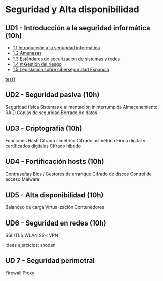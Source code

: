 
# Seguridad y Alta disponibilidad
## UD1 - Introducción a la seguridad informática (10h)

* [1.1 Introducción a la seguridad informática](UD1/1.1.introduccion.md)
* [1.2 Amenazas](UD1/1.2.amenazas.md)
* [1.3 Estándares de securización de sistemas y redes](UD1/1.3.estandares.md)
* [1.4 # Gestión del riesgo](UD1/1.4.gestionriesgo.md)
* [1.5 Legislación sobre ciberseguridad Española](UD1/1.5.legislacion.md)
 
[test1](UD1/slides/test1.md)


## UD2 - Seguridad pasiva (10h)

Seguridad física
Sistemas e alimentación ininterrumpida
Almacenamiento
RAID
Copias de seguridad
Borrado de datos



## UD3 - Criptografía (10h)

Funciones Hash
Cifrado simétrico
Cifrado asimétrico
Firma digital y certificados digitales
Cifrado híbrido

## UD4 - Fortificación hosts (10h)

Contraseñas
Bios / Gestores de arranque
Cifrado de discos
Control de acceso
Malware

## UD5 - Alta disponibilidad (10h)

Balanceo de carga
Virtualización
Contenedores


## UD6 - Seguridad en redes (10h)

SSL/TLS
WLAN
SSH
VPN

Ideas ejercicios:
shodan

## UD 7 - Seguridad perimetral 

Firewall
Proxy